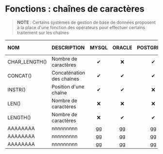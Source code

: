 # Fonctions : chaînes de caractères

> **NOTE** : Certains systèmes de gestion de base de données proposent à la place d'une fonction des opérateurs pour effectuer certains traitement sur les chaînes

|NOM|DESCRIPTION|MYSQL|ORACLE|POSTGRESQL|SQLITE|SQL SERVER|
|:--|:--|:--:|:--:|:--:|:--:|:--:|
|CHAR_LENGTH()|Nombre de caractères|✔|❌|✔|❌|❌|
|CONCAT()|Concaténation des chaînes|✔|✔|✔|❌|✔|
|INSTR()|Position d'une chaîne|✔|✔|❌|✔|❌|
|LEN()|Nombre de caractères|❌|❌|❌|❌|✔|
|LENGTH()|Nombre de caractères|❌|✔|✔|✔|❌|
|AAAAAAAA|nnnnnnnnn|gg|gg|gg|gg|gg|
|AAAAAAAA|nnnnnnnnn|gg|gg|gg|gg|gg|
|AAAAAAAA|nnnnnnnnn|gg|gg|gg|gg|gg|
